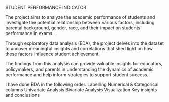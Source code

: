 STUDENT PERFORMANCE INDICATOR


The project aims to analyze the academic performance of students and investigate the potential relationship between various factors, including parental background, gender, race, and their impact on students' performance in exams. 

Through exploratory data analysis (EDA), the project delves into the dataset to uncover meaningful insights and correlations that shed light on how these factors influence student achievement.

The findings from this analysis can provide valuable insights for educators, policymakers, and parents in understanding the dynamics of academic performance and help inform strategies to support student success.

I have done EDA in the following order.
Labelling Numerical & Categorical columns
Univariate Analysis
Bivariate Analysis
Visualization
Key insights and conclusions